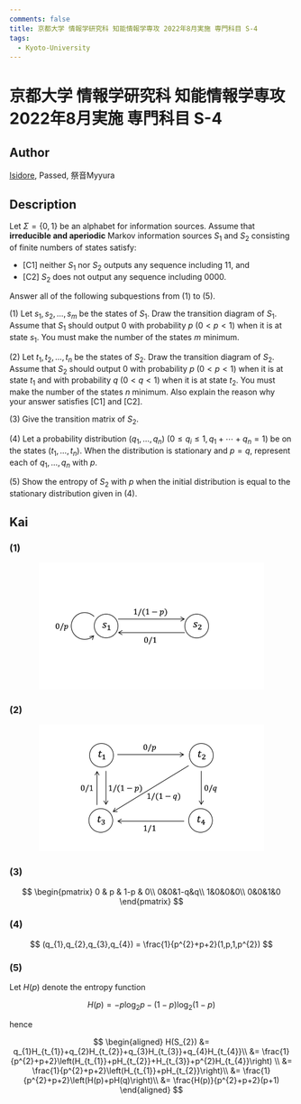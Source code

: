 ```yaml
---
comments: false
title: 京都大学 情報学研究科 知能情報学専攻 2022年8月実施 専門科目 S-4
tags:
  - Kyoto-University
---
```

# 京都大学 情報学研究科 知能情報学専攻 2022年8月実施 専門科目 S-4

## **Author**
[Isidore](https://github.com/heacsing), Passed, 祭音Myyura

## **Description**
Let $\Sigma = \{ 0, 1 \}$ be an alphabet for information sources. Assume that **irreducible and aperiodic** Markov information sources $S_1$ and $S_2$ consisting of finite numbers of states satisfy:

- \[C1\] neither $S_1$ nor $S_2$ outputs any sequence including $11$, and  
- \[C2\] $S_2$ does not output any sequence including $0000$.  

Answer all of the following subquestions from (1) to (5).

(1) Let $s_1, s_2, \dots, s_m$ be the states of $S_1$.
Draw the transition diagram of $S_1$.
Assume that $S_1$ should output $0$ with probability $p$ ($0 < p < 1$) when it is at state $s_1$. You must make the number of the states $m$ minimum.

(2) Let $t_1, t_2, \dots, t_n$ be the states of $S_2$. Draw the transition diagram of $S_2$.
Assume that $S_2$ should output $0$ with probability $p$ ($0 < p < 1$) when it is at state $t_1$ and with probability $q$ ($0 < q < 1$) when it is at state $t_2$.
You must make the number of the states $n$ minimum. Also explain the reason why your answer satisfies \[C1\] and \[C2\].

(3) Give the transition matrix of $S_2$.

(4) Let a probability distribution $(q_1, \dots, q_n) \ (0 \leq q_i \leq 1, q_1 + \cdots + q_n = 1)$ be on the states $(t_1, \dots, t_n)$.
When the distribution is stationary and $p = q$, represent each of $q_1, \dots, q_n$ with $p$.

(5) Show the entropy of $S_2$ with $p$ when the initial distribution is equal to the stationary distribution given in (4).


## **Kai**
### (1)

<figure style="text-align:center;">
  <img src="https://raw.githubusercontent.com/Myyura/the_kai_project_assets/main/kakomonn/kyoto_university/informatics/ist_202208_senmon_s_4_p1.png" width="400" alt=""/>
</figure>

### (2)

<figure style="text-align:center;">
  <img src="https://raw.githubusercontent.com/Myyura/the_kai_project_assets/main/kakomonn/kyoto_university/informatics/ist_202208_senmon_s_4_p2.png" width="400" alt=""/>
</figure>

### (3)

$$
\begin{pmatrix}
0 & p & 1-p & 0\\
0&0&1-q&q\\
1&0&0&0\\
0&0&1&0
\end{pmatrix}
$$

### (4)

$$
(q_{1},q_{2},q_{3},q_{4}) = \frac{1}{p^{2}+p+2}(1,p,1,p^{2})
$$

### (5)
Let $H(p)$ denote the entropy function

$$
H(p) = -p\log_{2}p-(1-p)\log_{2}(1-p)
$$

hence

$$
\begin{aligned}
 H(S_{2}) &= q_{1}H_{t_{1}}+q_{2}H_{t_{2}}+q_{3}H_{t_{3}}+q_{4}H_{t_{4}}\\
&= \frac{1}{p^{2}+p+2}\left(H_{t_{1}}+pH_{t_{2}}+H_{t_{3}}+p^{2}H_{t_{4}}\right) \\
&= \frac{1}{p^{2}+p+2}\left(H_{t_{1}}+pH_{t_{2}}\right)\\
&= \frac{1}{p^{2}+p+2}\left(H(p)+pH(q)\right)\\
&= \frac{H(p)}{p^{2}+p+2}(p+1)
\end{aligned}
$$
